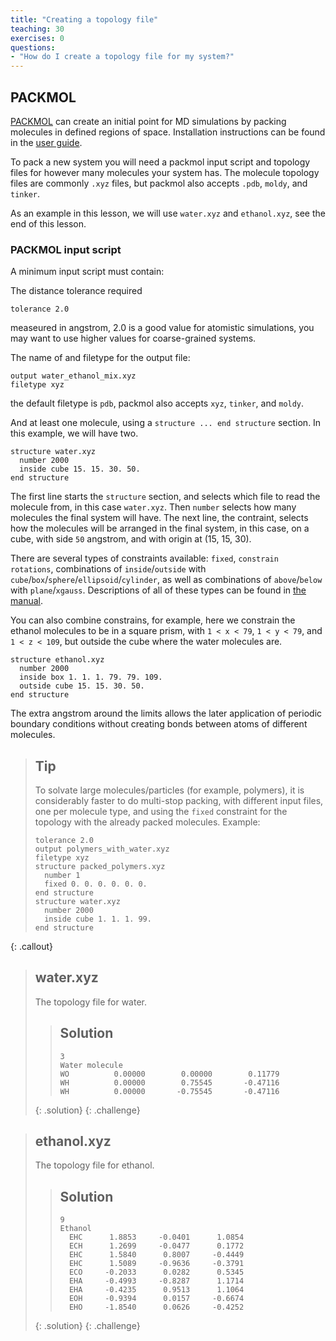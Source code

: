 ```yaml
---
title: "Creating a topology file"
teaching: 30
exercises: 0
questions:
- "How do I create a topology file for my system?"
---
```



## PACKMOL

[PACKMOL](https://m3g.github.io/packmol/) can create an initial point for MD simulations by packing molecules in defined regions of space.
Installation instructions can be found in the [user guide](https://m3g.github.io/packmol/userguide.shtml#comp).

To pack a new system you will need a packmol input script and topology files for however many molecules your system has.
The molecule topology files are commonly `.xyz` files, but packmol also accepts `.pdb`, `moldy`, and `tinker`.

As an example in this lesson, we will use `water.xyz` and `ethanol.xyz`, see the end of this lesson.


### PACKMOL input script

A minimum input script must contain:

The distance tolerance required

```
tolerance 2.0
```

measeured in angstrom, 2.0 is a good value for atomistic simulations, you may want to use higher values for coarse-grained systems.

The name of and filetype for the output file:

```
output water_ethanol_mix.xyz
filetype xyz
```

the default filetype is `pdb`, packmol also accepts `xyz`, `tinker`, and `moldy`.

And at least one molecule, using a `structure ... end structure` section.
In this example, we will have two.

```
structure water.xyz
  number 2000
  inside cube 15. 15. 30. 50.
end structure
```



The first line starts the `structure` section, and selects which file to read the molecule from, in this case `water.xyz`.
Then `number` selects how many molecules the final system will have.
The next line, the contraint, selects how the molecules will be arranged in the final system, in this case, on a cube, with side `50` angstrom, and with origin at (15, 15, 30).

There are several types of constraints available: `fixed`, `constrain rotations`, combinations of `inside`/`outside` with `cube`/`box`/`sphere`/`ellipsoid`/`cylinder`, as well as combinations of `above`/`below` with `plane`/`xgauss`.
Descriptions of all of these types can be found in [the manual](https://m3g.github.io/packmol/userguide.shtml#types).

You can also combine constrains, for example, here we constrain the ethanol molecules to be in a square prism, with `1 < x < 79`, `1 < y < 79`, and `1 < z < 109`, but outside the cube where the water molecules are.

```
structure ethanol.xyz
  number 2000
  inside box 1. 1. 1. 79. 79. 109.
  outside cube 15. 15. 30. 50.
end structure
```

The extra angstrom around the limits allows the later application of periodic boundary conditions without creating bonds between atoms of different molecules.


> ## Tip
>
> To solvate large molecules/particles (for example, polymers), it is considerably faster to do multi-stop packing, with different input files, one per molecule type, and using the `fixed` constraint for the topology with the already packed molecules.
> Example:
> ```
> tolerance 2.0
> output polymers_with_water.xyz
> filetype xyz
> structure packed_polymers.xyz
>   number 1
>   fixed 0. 0. 0. 0. 0. 0.
> end structure
> structure water.xyz
>   number 2000
>   inside cube 1. 1. 1. 99.
> end structure
> ```
{: .callout}

> ## water.xyz
>
> The topology file for water.
> 
> > ## Solution
> > 
> >```
> > 3
> > Water molecule
> > WO          0.00000        0.00000        0.11779
> > WH          0.00000        0.75545       -0.47116
> > WH          0.00000       -0.75545       -0.47116
> >```
> > 
> {: .solution}
{: .challenge}



> ## ethanol.xyz
>
> The topology file for ethanol.
> 
> > ## Solution
> > 
> >```
> > 9
> > Ethanol
> >   EHC      1.8853     -0.0401      1.0854
> >   ECH      1.2699     -0.0477      0.1772
> >   EHC      1.5840      0.8007     -0.4449
> >   EHC      1.5089     -0.9636     -0.3791
> >   ECO     -0.2033      0.0282      0.5345
> >   EHA     -0.4993     -0.8287      1.1714
> >   EHA     -0.4235      0.9513      1.1064
> >   EOH     -0.9394      0.0157     -0.6674
> >   EHO     -1.8540      0.0626     -0.4252
> >```
> > 
> {: .solution}
{: .challenge}
